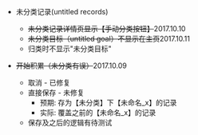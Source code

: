 - 未分类记录(untitled records)
    - ~~未分类记录详情页显示【手动分类按钮】~~2017.10.10
    - ~~未分类目标（untitled goal）不显示在主页~~2017.10.11
    - 归类时不显示"未分类目标"
 
- ~~开始积累（未分类有误）~~2017.10.09
    - 取消 - 已修复
    - 直接保存 - 未修复
        - 预期: 存为【未分类】下【未命名_x】的记录
        - 实际: 覆盖之前的【未命名_x】的记录
    - 保存及之后的逻辑有待测试
